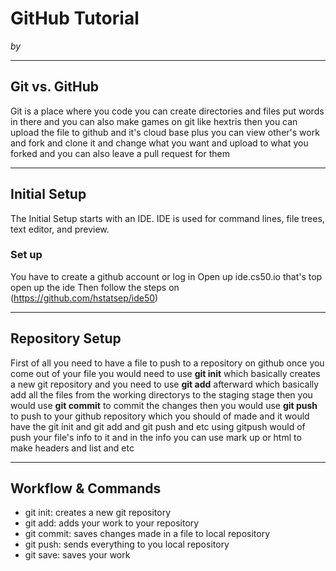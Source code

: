 # GitHub Tutorial

_by <Willie Zou>_

---
## Git vs. GitHub
Git is a place where you code you can create directories and files put words in there and you can also make games on git like hextris then you can upload the file to github and it's cloud base plus you can view other's work and fork and clone it and change what you want and upload to what you forked and you can also leave a pull request for them


---
## Initial Setup
The Initial Setup starts with an IDE. IDE is used for command lines, file trees, text editor, and preview.
### Set up
You have to create a github account or log in
Open up ide.cs50.io that's top open up the ide
Then follow the steps on (https://github.com/hstatsep/ide50)

---
## Repository Setup
First of all you need to have a file to push to a repository on github once you come out of your file you would need to use **git init** which basically creates a new git repository and you need to use **git add** afterward which basically add all the files from the working directorys to the staging stage then you would use **git commit** to commit the changes then you would use **git push** to push to your github repository which you should of made and it would have the git init and git add and git push and etc using gitpush would of push your file's info to it and in the info you can use mark up or html to make headers and list and etc


---
## Workflow & Commands
* git init: creates a new git repository
* git add: adds your work to your repository
* git commit: saves changes made in a file to local repository
* git push: sends everything to you local repository
* git save: saves your work



